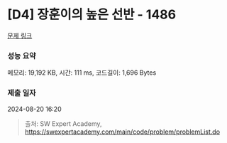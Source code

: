 # [D4] 장훈이의 높은 선반 - 1486 

[문제 링크](https://swexpertacademy.com/main/code/problem/problemDetail.do?contestProbId=AV2b7Yf6ABcBBASw) 

### 성능 요약

메모리: 19,192 KB, 시간: 111 ms, 코드길이: 1,696 Bytes

### 제출 일자

2024-08-20 16:20



> 출처: SW Expert Academy, https://swexpertacademy.com/main/code/problem/problemList.do